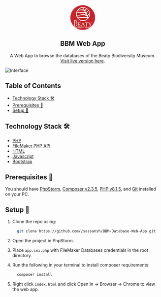 <!-- PROJECT LOGO -->
<br />
<p align="center">
 <a href="https://github.com//sassansh/BBM-Database-Web-App">
    <img src="/images/logo.png" alt="Logo" width="80" height="80">
  </a>
  <h2 align="center">BBM Web App</h2>

  <p align="center">
     A Web App to browse the databases of the Beaty Biodiversity Museum. <a href="https://tools.ietf.org/html/rfc2229">Visit live version here</a>.
  </p>
</p>

![Interface](/images/interface.png)

## Table of Contents

- [Technology Stack 🛠️](#technology-stack-)
- [Prerequisites 🍪](#prerequisites-)
- [Setup 🔧](#setup-)

## Technology Stack 🛠️

- [PHP](https://www.php.net)
- [FileMaker PHP API](https://github.com/airmoi/FileMaker)
- [HTML](https://en.wikipedia.org/wiki/HTML)
- [Javascript](https://www.javascript.com)
- [Bootstrap](https://getbootstrap.com)

## Prerequisites 🍪

You should have [PhpStorm](https://www.jetbrains.com/phpstorm/), [Composer v2.3.5](https://getcomposer.org), [PHP v8.1.5](https://www.php.net/downloads), and [Git](https://git-scm.com/) installed on your PC.

## Setup 🔧

1. Clone the repo using:

   ```bash
     git clone https://github.com//sassansh/BBM-Database-Web-App.git
   ```

2. Open the project in PhpStorm.

3. Place `app.ini.php` with FileMaker Databases credentials in the root directory.

4. Run the following in your terminal to install composer requirements:

   ```bash
     composer install
   ```

5. Right click `index.html` and click Open In -> Browser -> Chrome to view the web app.
